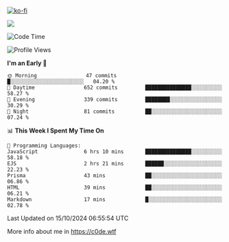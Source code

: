 [![ko-fi](https://ko-fi.com/img/githubbutton_sm.svg)](https://ko-fi.com/Z8Z4Y2LKX)

<a href="https://wakatime.com"><img src="https://wakatime.com/share/@c0dezin/b7f18a7c-ab3a-40b8-8bc7-b1b7bf71f1d6.svg" /></a>

<!--START_SECTION:waka-->
![Code Time](http://img.shields.io/badge/Code%20Time-124%20hrs%2017%20mins-blue)

![Profile Views](http://img.shields.io/badge/Profile%20Views-0-blue)

**I'm an Early 🐤** 

```text
🌞 Morning                47 commits          █░░░░░░░░░░░░░░░░░░░░░░░░   04.20 % 
🌆 Daytime                652 commits         ███████████████░░░░░░░░░░   58.27 % 
🌃 Evening                339 commits         ████████░░░░░░░░░░░░░░░░░   30.29 % 
🌙 Night                  81 commits          ██░░░░░░░░░░░░░░░░░░░░░░░   07.24 % 
```


📊 **This Week I Spent My Time On** 

```text
💬 Programming Languages: 
JavaScript               6 hrs 10 mins       ███████████████░░░░░░░░░░   58.18 % 
EJS                      2 hrs 21 mins       ██████░░░░░░░░░░░░░░░░░░░   22.23 % 
Prisma                   43 mins             ██░░░░░░░░░░░░░░░░░░░░░░░   06.86 % 
HTML                     39 mins             ██░░░░░░░░░░░░░░░░░░░░░░░   06.21 % 
Markdown                 17 mins             █░░░░░░░░░░░░░░░░░░░░░░░░   02.78 % 
```


 Last Updated on 15/10/2024 06:55:54 UTC
<!--END_SECTION:waka-->

More info about me in https://c0de.wtf
